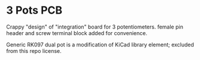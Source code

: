 # 3 Pots PCB

Crappy "design" of "integration" board for 3 potentiometers.
female pin header and screw terminal block added for convenience.

Generic RK097 dual pot is a modification of KiCad library element; excluded from this repo license.

[](media/3d.png)
[](media/pcb.png)
[](media/schematics.png)
